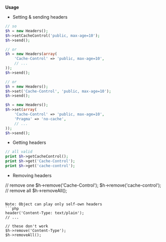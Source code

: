 **Usage**

- Setting & sending headers

```php
// so
$h = new Headers();
$h->setCacheControl('public, max-age=10');
$h->send();

// or
$h = new Headers(array(
    'Cache-Control' => 'public, max-age=10',
    // ...
));
$h->send();

// or
$h = new Headers();
$h->set('Cache-Control', 'public, max-age=10');
$h->send();

$h = new Headers();
$h->set(array(
    'Cache-Control' => 'public, max-age=10',
    'Pragma' => 'no-cache',
    // ...
));
$h->send();
```

- Getting headers

```php
// all valid
print $h->getCacheControl();
print $h->get('Cache-Control');
print $h->get('cache-control');
```

- Removing headers

// remove one
$h->remove('Cache-Control');
$h->remove('cache-control');
// remove all
$h->removeAll();
```

Note: Object can play only self-own headers
```php
header('Content-Type: text/plain');
// ...

// these don't work
$h->remove('Content-Type');
$h->removeAll();
```
